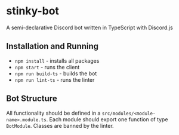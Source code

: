 # stinky-bot

A semi-declarative Discord bot written in TypeScript with Discord.js

## Installation and Running

* `npm install` - installs all packages
* `npm start` - runs the client
* `npm run build-ts` - builds the bot
* `npm run lint-ts` - runs the linter

## Bot Structure

All functionality should be defined in a `src/modules/<module-name>.module.ts`. Each module should export one function of type `BotModule`. Classes are banned by the linter.